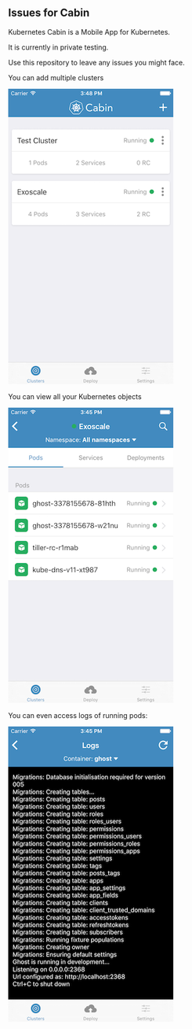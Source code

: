 Issues for Cabin
----------------

Kubernetes Cabin is a Mobile App for Kubernetes.

It is currently in private testing.

Use this repository to leave any issues you might face.

You can add multiple clusters

![clusters](cluster.png)

You can view all your Kubernetes objects

![objects](resources.png)

You can even access logs of running pods:

![logs](log.png)
